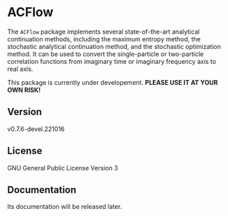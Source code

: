 # ACFlow

The `ACFlow` package implements several state-of-the-art analytical continuation methods, including the maximum entropy method, the stochastic analytical continuation method, and the stochastic optimization method. It can be used to convert the single-particle or two-particle correlation functions from imaginary time or imaginary frequency axis to real axis.

This package is currently under developement. **PLEASE USE IT AT YOUR OWN RISK!**

## Version

v0.7.6-devel.221016

## License

GNU General Public License Version 3

## Documentation

Its documentation will be released later.
